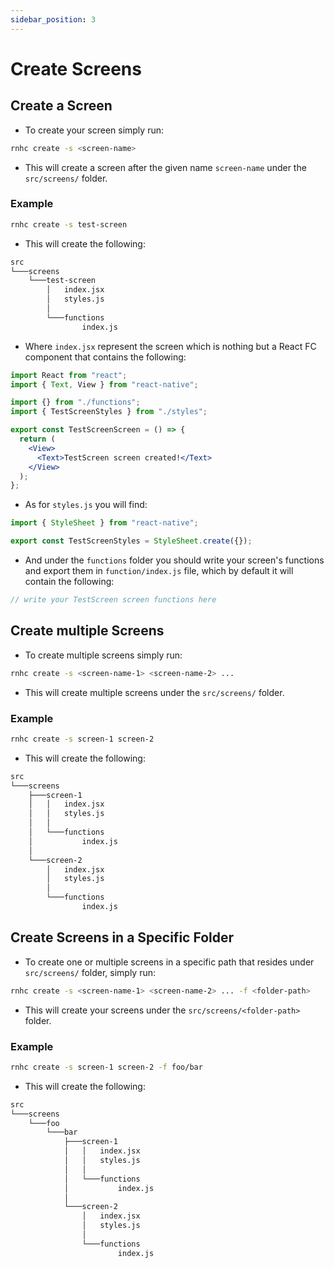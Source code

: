 ```yaml
---
sidebar_position: 3
---
```


# Create Screens

## Create a Screen

- To create your screen simply run:

```sh
rnhc create -s <screen-name>
```

- This will create a screen after the given name `screen-name` under the `src/screens/` folder.

### Example

```sh
rnhc create -s test-screen
```

- This will create the following:

```sh
src
└───screens
    └───test-screen
        │   index.jsx
        │   styles.js
        │
        └───functions
                index.js
```

- Where `index.jsx` represent the screen which is nothing but a React FC component that contains the following:

```jsx
import React from "react";
import { Text, View } from "react-native";

import {} from "./functions";
import { TestScreenStyles } from "./styles";

export const TestScreenScreen = () => {
  return (
    <View>
      <Text>TestScreen screen created!</Text>
    </View>
  );
};
```

- As for `styles.js` you will find:

```js
import { StyleSheet } from "react-native";

export const TestScreenStyles = StyleSheet.create({});
```

- And under the `functions` folder you should write your screen's functions and export them in `function/index.js` file, which by default it will contain the following:

```js
// write your TestScreen screen functions here
```

## Create multiple Screens

- To create multiple screens simply run:

```sh
rnhc create -s <screen-name-1> <screen-name-2> ...
```

- This will create multiple screens under the `src/screens/` folder.

### Example

```sh
rnhc create -s screen-1 screen-2
```

- This will create the following:

```sh
src
└───screens
    ├───screen-1
    │   │   index.jsx
    │   │   styles.js
    │   │
    │   └───functions
    │           index.js
    │
    └───screen-2
        │   index.jsx
        │   styles.js
        │
        └───functions
                index.js
```

## Create Screens in a Specific Folder

- To create one or multiple screens in a specific path that resides under `src/screens/` folder, simply run:

```sh
rnhc create -s <screen-name-1> <screen-name-2> ... -f <folder-path>
```

- This will create your screens under the `src/screens/<folder-path>` folder.

### Example

```sh
rnhc create -s screen-1 screen-2 -f foo/bar
```

- This will create the following:

```sh
src
└───screens
    └───foo
        └───bar
            ├───screen-1
            │   │   index.jsx
            │   │   styles.js
            │   │
            │   └───functions
            │           index.js
            │
            └───screen-2
                │   index.jsx
                │   styles.js
                │
                └───functions
                        index.js
```
